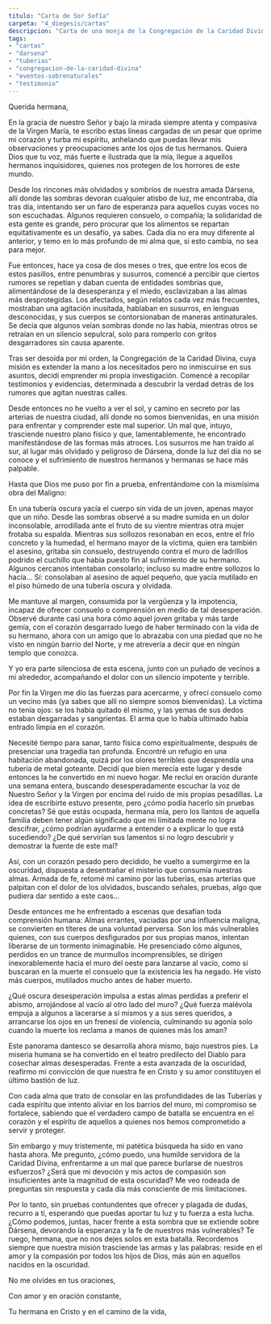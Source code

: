 ```yaml
---
titulo: "Carta de Sor Sofía"
carpeta: "4_diegesis/cartas"
descripcion: "Carta de una monja de la Congregación de la Caridad Divina que describe eventos sobrenaturales y tragedias en las Tuberías de Dársena, incluyendo casos de posesión y mutilación."
tags:
- "cartas"
- "darsena"
- "tuberias"
- "congregacion-de-la-caridad-divina"
- "eventos-sobrenaturales"
- "testimonio"
---
```


Querida hermana,

En la gracia de nuestro Señor y bajo la mirada siempre atenta y compasiva de la Virgen María, te escribo estas líneas cargadas de un pesar que oprime mi corazón y turba mi espíritu, anhelando que puedas llevar mis observaciones y preocupaciones ante los ojos de tus hermanos. Quiera Dios que tu voz, más fuerte e ilustrada que la mía, llegue a aquellos hermanos inquisidores, quienes nos protegen de los horrores de este mundo.

Desde los rincones más olvidados y sombríos de nuestra amada Dársena, allí donde las sombras devoran cualquier atisbo de luz, me encontraba, día tras día, intentando ser un faro de esperanza para aquellos cuyas voces no son escuchadas. Algunos requieren consuelo, o compañía; la solidaridad de esta gente es grande, pero procurar que los alimentos se repartan equitativamente es un desafío, ya sabes. Cada día no era muy diferente al anterior, y temo en lo más profundo de mi alma que, si esto cambia, no sea para mejor.

Fue entonces, hace ya cosa de dos meses o tres, que entre los ecos de estos pasillos, entre penumbras y susurros, comencé a percibir que ciertos rumores se repetían y daban cuenta de entidades sombrías que, alimentándose de la desesperanza y el miedo, esclavizaban a las almas más desprotegidas. Los afectados, según relatos cada vez más frecuentes, mostraban una agitación inusitada, hablaban en susurros, en lenguas desconocidas, y sus cuerpos se contorsionaban de maneras antinaturales. Se decía que algunos veían sombras donde no las había, mientras otros se retraían en un silencio sepulcral, solo para romperlo con gritos desgarradores sin causa aparente.

Tras ser desoída por mi orden, la Congregación de la Caridad Divina, cuya misión es extender la mano a los necesitados pero no inmiscuirse en sus asuntos, decidí emprender mi propia investigación. Comencé a recopilar testimonios y evidencias, determinada a descubrir la verdad detrás de los rumores que agitan nuestras calles.

Desde entonces no he vuelto a ver el sol, y camino en secreto por las arterias de nuestra ciudad, allí donde no somos bienvenidas, en una misión para enfrentar y comprender este mal superior. Un mal que, intuyo, trasciende nuestro plano físico y que, lamentablemente, he encontrado manifestándose de las formas más atroces. Los susurros me han traído al sur, al lugar más olvidado y peligroso de Dársena, donde la luz del día no se conoce y el sufrimiento de nuestros hermanos y hermanas se hace más palpable.

Hasta que Dios me puso por fin a prueba, enfrentándome con la mismísima obra del Maligno:

En una tubería oscura yacía el cuerpo sin vida de un joven, apenas mayor que un niño. Desde las sombras observé a su madre sumida en un dolor inconsolable, arrodillada ante el fruto de su vientre mientras otra mujer frotaba su espalda. Mientras sus sollozos resonaban en ecos, entre el frío concreto y la humedad, el hermano mayor de la víctima, quien era también el asesino, gritaba sin consuelo, destruyendo contra el muro de ladrillos podrido el cuchillo que había puesto fin al sufrimiento de su hermano. Algunos cercanos intentaban consolarlo; incluso su madre entre sollozos lo hacía… Sí: consolaban al asesino de aquel pequeño, que yacía mutilado en el piso húmedo de una tubería oscura y olvidada.

Me mantuve al margen, consumida por la vergüenza y la impotencia, incapaz de ofrecer consuelo o comprensión en medio de tal desesperación. Observé durante casi una hora cómo aquel joven gritaba y más tarde gemía, con el corazón desgarrado luego de haber terminado con la vida de su hermano, ahora con un amigo que lo abrazaba con una piedad que no he visto en ningún barrio del Norte, y me atrevería a decir que en ningún templo que conozca.

Y yo era parte silenciosa de esta escena, junto con un puñado de vecinos a mi alrededor, acompañando el dolor con un silencio impotente y terrible.

Por fin la Virgen me dio las fuerzas para acercarme, y ofrecí consuelo como un vecino más (ya sabes que allí no siempre somos bienvenidas). La víctima no tenía ojos: se los había quitado él mismo, y las yemas de sus dedos estaban desgarradas y sangrientas. El arma que lo había ultimado había entrado limpia en el corazón.

Necesité tiempo para sanar, tanto física como espiritualmente, después de presenciar una tragedia tan profunda. Encontré un refugio en una habitación abandonada, quizá por los olores terribles que desprendía una tubería de metal goteante. Decidí que bien merecía este lugar y desde entonces la he convertido en mi nuevo hogar. Me recluí en oración durante una semana entera, buscando desesperadamente escuchar la voz de Nuestro Señor y la Virgen por encima del ruido de mis propias pesadillas. La idea de escribirte estuvo presente, pero ¿cómo podía hacerlo sin pruebas concretas? Sé que estás ocupada, hermana mía, pero los llantos de aquella familia deben tener algún significado que mi limitada mente no logra descifrar, ¿cómo podrían ayudarme a entender o a explicar lo que está sucediendo? ¿De qué servirían sus lamentos si no logro descubrir y demostrar la fuente de este mal?

Así, con un corazón pesado pero decidido, he vuelto a sumergirme en la oscuridad, dispuesta a desentrañar el misterio que consumía nuestras almas. Armada de fe, retomé mi camino por las tuberías, esas arterias que palpitan con el dolor de los olvidados, buscando señales, pruebas, algo que pudiera dar sentido a este caos…

Desde entonces me he enfrentado a escenas que desafían toda comprensión humana: Almas errantes, vaciadas por una influencia maligna, se convierten en títeres de una voluntad perversa. Son los más vulnerables quienes, con sus cuerpos desfigurados por sus propias manos, intentan liberarse de un tormento inimaginable. He presenciado cómo algunos, perdidos en un trance de murmullos incomprensibles, se dirigen inexorablemente hacia el muro del oeste para lanzarse al vacío, como si buscaran en la muerte el consuelo que la existencia les ha negado. He visto más cuerpos, mutilados mucho antes de haber muerto.

¿Qué oscura desesperación impulsa a estas almas perdidas a preferir el abismo, arrojándose al vacío al otro lado del muro? ¿Qué fuerza malévola empuja a algunos a lacerarse a sí mismos y a sus seres queridos, a arrancarse los ojos en un frenesí de violencia, culminando su agonía solo cuando la muerte los reclama a manos de quienes más los aman?

Este panorama dantesco se desarrolla ahora mismo, bajo nuestros pies. La miseria humana se ha convertido en el teatro predilecto del Diablo para cosechar almas desesperadas. Frente a esta avanzada de la oscuridad, reafirmo mi convicción de que nuestra fe en Cristo y su amor constituyen el último bastión de luz.

Con cada alma que trato de consolar en las profundidades de las Tuberías y cada espíritu que intento aliviar en los barrios del muro, mi compromiso se fortalece, sabiendo que el verdadero campo de batalla se encuentra en el corazón y el espíritu de aquellos a quienes nos hemos comprometido a servir y proteger.

Sin embargo y muy tristemente, mi patética búsqueda ha sido en vano hasta ahora. Me pregunto, ¿cómo puedo, una humilde servidora de la Caridad Divina, enfrentarme a un mal que parece burlarse de nuestros esfuerzos? ¿Será que mi devoción y mis actos de compasión son insuficientes ante la magnitud de esta oscuridad? Me veo rodeada de preguntas sin respuesta y cada día más consciente de mis limitaciones.

Por lo tanto, sin pruebas contundentes que ofrecer y plagada de dudas, recurro a ti, esperando que puedas aportar tu luz y tu fuerza a esta lucha. ¿Cómo podemos, juntas, hacer frente a esta sombra que se extiende sobre Dársena, devorando la esperanza y la fe de nuestros más vulnerables? Te ruego, hermana, que no nos dejes solos en esta batalla. Recordemos siempre que nuestra misión trasciende las armas y las palabras: reside en el amor y la compasión por todos los hijos de Dios, más aún en aquellos nacidos en la oscuridad. 

No me olvides en tus oraciones,

Con amor y en oración constante,

Tu hermana en Cristo y en el camino de la vida,
